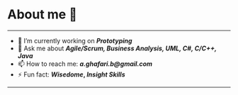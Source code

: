  # About me 👋 
 ---

- 🔭 I’m currently working on **_Prototyping_**
- 💬 Ask me about **_Agile/Scrum, Business Analysis, UML, C#, C/C++, Java_**
- 📫 How to reach me: **_a.ghafari.b@gmail.com_** 
- ⚡ Fun fact: **_Wisedome_, _Insight Skills_**
---

